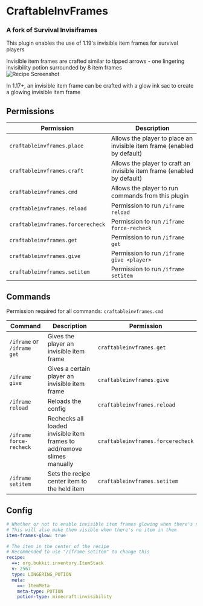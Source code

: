 # CraftableInvFrames
### A fork of Survival Invisiframes

This plugin enables the use of 1.19's invisible item frames for survival players

Invisible item frames are crafted similar to tipped arrows - one lingering invisibility potion surrounded by 8 item frames\
![Recipe Screenshot](https://i.imgur.com/RtX84ic.png)

In 1.17+, an invisible item frame can be crafted with a glow ink sac to create a glowing invisible item frame

## Permissions
Permission | Description
--- | ---
`craftableinvframes.place` | Allows the player to place an invisible item frame (enabled by default)
`craftableinvframes.craft`| Allows the player to craft an invisible item frame (enabled by default)
`craftableinvframes.cmd` | Allows the player to run commands from this plugin
`craftableinvframes.reload` | Permission to run `/iframe reload`
`craftableinvframes.forcerecheck` | Permission to run `/iframe force-recheck`
`craftableinvframes.get` | Permission to run `/iframe get`
`craftableinvframes.give` | Permission to run `/iframe give <player>`
`craftableinvframes.setitem` | Permission to run `/iframe setitem`

## Commands
Permission required for all commands: `craftableinvframes.cmd`

Command | Description | Permission
--- | --- | ---
`/iframe` or `/iframe get` | Gives the player an invisible item frame | `craftableinvframes.get`
`/iframe give` | Gives a certain player an invisible item frame | `craftableinvframes.give`
`/iframe reload` | Reloads the config | `craftableinvframes.reload`
`/iframe force-recheck` | Rechecks all loaded invisible item frames to add/remove slimes manually | `craftableinvframes.forcerecheck`
`/iframe setitem` | Sets the recipe center item to the held item | `craftableinvframes.setitem`

## Config
```yaml
# Whether or not to enable invisible item frames glowing when there's no item in them
# This will also make them visible when there's no item in them
item-frames-glow: true

# The item in the center of the recipe
# Recommended to use "/iframe setitem" to change this
recipe:
  ==: org.bukkit.inventory.ItemStack
  v: 2567
  type: LINGERING_POTION
  meta:
    ==: ItemMeta
    meta-type: POTION
    potion-type: minecraft:invisibility
```
